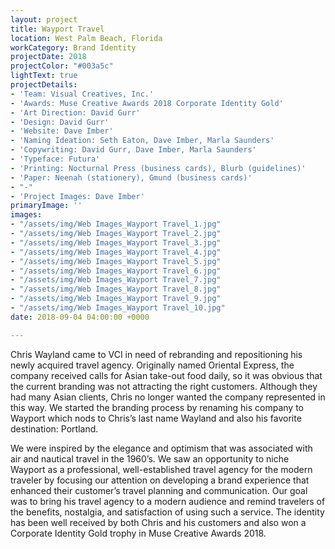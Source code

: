 ```yaml
---
layout: project
title: Wayport Travel
location: West Palm Beach, Florida
workCategory: Brand Identity
projectDate: 2018
projectColor: "#003a5c"
lightText: true
projectDetails:
- 'Team: Visual Creatives, Inc.'
- 'Awards: Muse Creative Awards 2018 Corporate Identity Gold'
- 'Art Direction: David Gurr'
- 'Design: David Gurr'
- 'Website: Dave Imber'
- 'Naming Ideation: Seth Eaton, Dave Imber, Marla Saunders'
- 'Copywriting: David Gurr, Dave Imber, Marla Saunders'
- 'Typeface: Futura'
- 'Printing: Nocturnal Press (business cards), Blurb (guidelines)'
- 'Paper: Neenah (stationery), Gmund (business cards)'
- "-"
- 'Project Images: Dave Imber'
primaryImage: ''
images:
- "/assets/img/Web Images_Wayport Travel_1.jpg"
- "/assets/img/Web Images_Wayport Travel_2.jpg"
- "/assets/img/Web Images_Wayport Travel_3.jpg"
- "/assets/img/Web Images_Wayport Travel_4.jpg"
- "/assets/img/Web Images_Wayport Travel_5.jpg"
- "/assets/img/Web Images_Wayport Travel_6.jpg"
- "/assets/img/Web Images_Wayport Travel_7.jpg"
- "/assets/img/Web Images_Wayport Travel_8.jpg"
- "/assets/img/Web Images_Wayport Travel_9.jpg"
- "/assets/img/Web Images_Wayport Travel_10.jpg"
date: 2018-09-04 04:00:00 +0000

---
```

Chris Wayland came to VCI in need of rebranding and repositioning his newly acquired travel agency. Originally named Oriental Express, the company received calls for Asian take-out food daily, so it was obvious that the current branding was not attracting the right customers. Although they had many Asian clients, Chris no longer wanted the company represented in this way. We started the branding process by renaming his company to Wayport which nods to Chris’s last name Wayland and also his favorite destination: Portland.

We were inspired by the elegance and optimism that was associated with air and nautical travel in the 1960’s. We saw an opportunity to niche Wayport as a professional, well-established travel agency for the modern traveler by focusing our attention on developing a brand experience that enhanced their customer’s travel planning and communication. Our goal was to bring his travel agency to a modern audience and remind travelers of the benefits, nostalgia, and satisfaction of using such a service. The identity has been well received by both Chris and his customers and also won a Corporate Identity Gold trophy in Muse Creative Awards 2018.